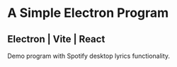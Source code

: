 # A Simple Electron Program

## Electron | Vite | React

Demo program with Spotify desktop lyrics functionality.
